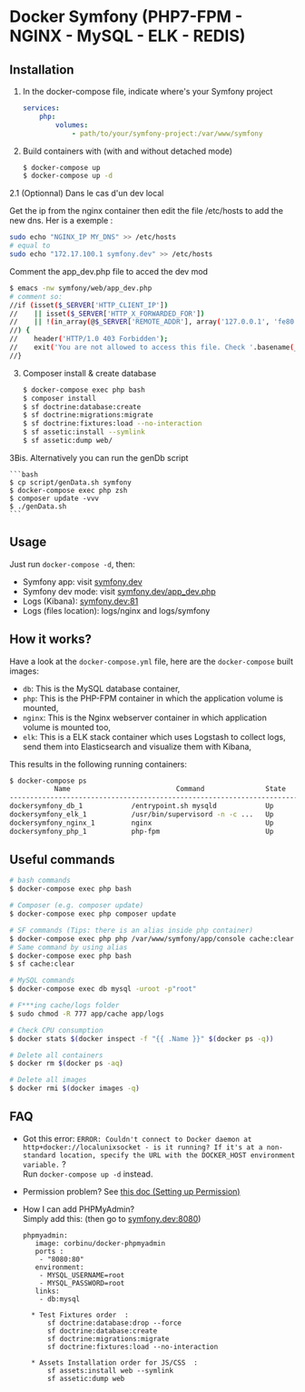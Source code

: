 # Docker Symfony (PHP7-FPM - NGINX - MySQL - ELK - REDIS)

## Installation

1. In the docker-compose file, indicate where's your Symfony project

    ```yml
    services:
        php:
            volumes:
                - path/to/your/symfony-project:/var/www/symfony
    ```

2. Build containers with (with and without detached mode)

    ```bash
    $ docker-compose up
    $ docker-compose up -d
    ```

2.1 (Optionnal) Dans le cas d'un dev local

Get the ip from the nginx container then edit the file /etc/hosts to add the new dns. Her is a exemple :

```bash
sudo echo "NGINX_IP MY_DNS" >> /etc/hosts
# equal to
sudo echo "172.17.100.1 symfony.dev" >> /etc/hosts
```

Comment the app_dev.php file to acced the dev mod
```bash
$ emacs -nw symfony/web/app_dev.php
# comment so:
//if (isset($_SERVER['HTTP_CLIENT_IP'])
//    || isset($_SERVER['HTTP_X_FORWARDED_FOR'])
//    || !(in_array(@$_SERVER['REMOTE_ADDR'], array('127.0.0.1', 'fe80::1', '::1')) || php_sapi_name() === 'cli-server')
//) {
//    header('HTTP/1.0 403 Forbidden');
//    exit('You are not allowed to access this file. Check '.basename(__FILE__).' for more information.');
//}

```

3. Composer install & create database

    ```bash
    $ docker-compose exec php bash
    $ composer install
    $ sf doctrine:database:create
    $ sf doctrine:migrations:migrate
    $ sf doctrine:fixtures:load --no-interaction
    $ sf assetic:install --symlink
    $ sf assetic:dump web/
    ```
3Bis. Alternatively you can run the genDb script

    ```bash
    $ cp script/genData.sh symfony
    $ docker-compose exec php zsh
    $ composer update -vvv
    $ ./genData.sh
    ```

## Usage

Just run `docker-compose -d`, then:

* Symfony app: visit [symfony.dev](http://symfony.dev)  
* Symfony dev mode: visit [symfony.dev/app_dev.php](http://symfony.dev/app_dev.php)  
* Logs (Kibana): [symfony.dev:81](http://symfony.dev:81)
* Logs (files location): logs/nginx and logs/symfony

## How it works?

Have a look at the `docker-compose.yml` file, here are the `docker-compose` built images:

* `db`: This is the MySQL database container,
* `php`: This is the PHP-FPM container in which the application volume is mounted,
* `nginx`: This is the Nginx webserver container in which application volume is mounted too,
* `elk`: This is a ELK stack container which uses Logstash to collect logs, send them into Elasticsearch and visualize them with Kibana,

This results in the following running containers:

```bash
$ docker-compose ps
           Name                          Command               State              Ports            
--------------------------------------------------------------------------------------------------
dockersymfony_db_1            /entrypoint.sh mysqld            Up      0.0.0.0:3306->3306/tcp      
dockersymfony_elk_1           /usr/bin/supervisord -n -c ...   Up      0.0.0.0:81->80/tcp          
dockersymfony_nginx_1         nginx                            Up      443/tcp, 0.0.0.0:80->80/tcp
dockersymfony_php_1           php-fpm                          Up      0.0.0.0:9000->9000/tcp      
```

## Useful commands

```bash
# bash commands
$ docker-compose exec php bash

# Composer (e.g. composer update)
$ docker-compose exec php composer update

# SF commands (Tips: there is an alias inside php container)
$ docker-compose exec php php /var/www/symfony/app/console cache:clear
# Same command by using alias
$ docker-compose exec php bash
$ sf cache:clear

# MySQL commands
$ docker-compose exec db mysql -uroot -p"root"

# F***ing cache/logs folder
$ sudo chmod -R 777 app/cache app/logs

# Check CPU consumption
$ docker stats $(docker inspect -f "{{ .Name }}" $(docker ps -q))

# Delete all containers
$ docker rm $(docker ps -aq)

# Delete all images
$ docker rmi $(docker images -q)
```

## FAQ

* Got this error: `ERROR: Couldn't connect to Docker daemon at http+docker://localunixsocket - is it running?
If it's at a non-standard location, specify the URL with the DOCKER_HOST environment variable.` ?  
Run `docker-compose up -d` instead.

* Permission problem? See [this doc (Setting up Permission)](http://symfony.com/doc/current/book/installation.html#checking-symfony-application-configuration-and-setup)

* How I can add PHPMyAdmin?  
Simply add this: (then go to [symfony.dev:8080](http://symfony.dev:8080))

    ```
    phpmyadmin:
       image: corbinu/docker-phpmyadmin
       ports :
        - "8080:80"
       environment:
        - MYSQL_USERNAME=root
        - MYSQL_PASSWORD=root
       links:
        - db:mysql
    ```

        * Test Fixtures order  :
            sf doctrine:database:drop --force
            sf doctrine:database:create
            sf doctrine:migrations:migrate
            sf doctrine:fixtures:load --no-interaction

        * Assets Installation order for JS/CSS  :
            sf assets:install web --symlink
            sf assetic:dump web

